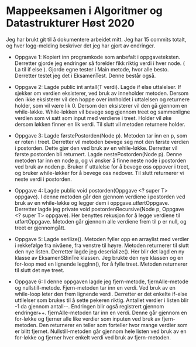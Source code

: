 # Mappeeksamen i Algoritmer og Datastrukturer Høst 2020

Jeg har brukt git til å dokumentere arbeidet mitt. Jeg har 15 commits totalt, og hver logg-melding beskriver det jeg har gjort av endringer.

* Oppgave 1: Kopiert inn programkode som anbefalt i oppgaveteksten. Derretter gjorde jeg endringer så forelder fikk riktig verdi i hver node. ( La til if else ). Gjorde egne tester i Main metode, hvor alle besto. Derretter testet jeg det i EksamenTest. Denne består også. 

* Oppgave 2: Lagde public int antall(T verdi). Lagde if else uttalelser. If sjekker om verdien eksisterer, ved bruk av inneholder metoden. Dersom den ikke eksisterer vil den hoppe over innholdet i uttalelsen og returnere holder, som vil være lik 0. Dersom den eksisterer vil den gå gjennom en while-løkke. While-løkken vil bevege seg gjennom treet og sammenligne verdien som vi satt som input med verdiene i treet. Holder vil øke dersom løkken finner en lik verdi. Til slutt vil metoden returnere holder. 

* Oppgave 3: Lagde førstePostorden(Node <T> p). Metoden tar inn en p, som er roten i treet. Derretter vil metoden bevege seg mot den første verdien i postorden. Dette gjør den ved bruk av en while-løkke. Derretter vil første postorden bli returnert. Lagde nestePostorden(Node<T> p). Denne metoden tar inn en node p, og vi ønsker å finne neste node i postorden ved bruk av noden p. Bruker if uttalelse for å bevege oss oppover i treet, og bruker while-løkker for å bevege oss nedover. Til slutt returnerer vi neste verdi i postorden. 
  
* Oppgave 4: Lagde public void postorden(Oppgave <? super T> oppgave). I denne metoden går den gjennom verdiene i postorden ved bruk av en while-løkke og legger dem i oppgave.utførtOppgave. Derretter lagde jeg private void postordenRecursive(Node<T> p, Oppgave <? super T> oppgave). Her benyttes rekusjon for å legge verdiene til utførtOppgave. Metoden går gjennom alle verdiene frem til p er null, og treet er gjennomgått. 

* Oppgave 5: Lagde serilize(). Metoden fyller opp en arraylist med verdier i rekkefølge fra nivåene, fra venstre til høyre. Metoden returnerer til slutt den nye listen. Derretter lagde jeg deserialize(). Her blir det lagd en ny klasse av EksamenSBinTre klassen. Jeg brukte den nye klassen og en for-loop med en lignende leggInn(), for å fylle treet. Metoden returnerer til slutt det nye treet. 

* Oppgave 6: I denne oppgaven lagde jeg fjern-metode, fjernAlle-metode og nullstill-metode. Fjern-metoden tar inn en verdi. Ved bruk av en while-loop leter den frem lignende verdi. Derretter er det enkelte if-else uttllelser som brukes til å sette pekeren riktig. Antallet verdier i listen blir -1 da gjennom antall--. Endringen blir også registrert gjennom endringer++. fjernAlle-metoden tar inn en verdi. Denne går gjennom en for-løkke og fjerner alle like verdier som inputen ved bruk av fjern-metoden. Den returnerer en teller som forteller hvor mange verdier som er blitt fjernet. Nullstill-metoden går gjennom hele listen ved bruk av en for-løkke og fjerner hver enkelt verdi ved bruk av fjern-metoden. 
